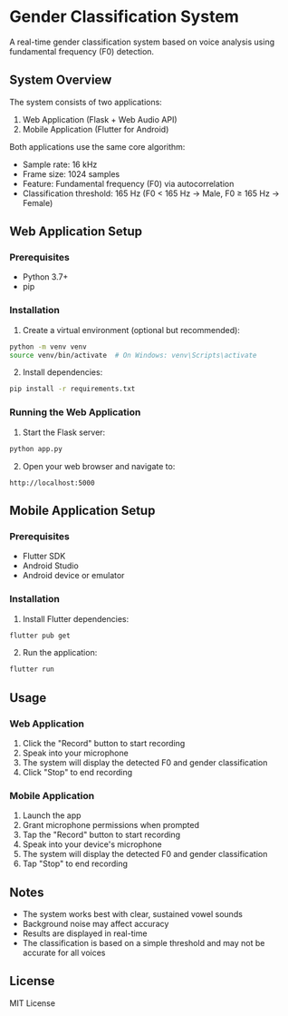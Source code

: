 # Gender Classification System

A real-time gender classification system based on voice analysis using fundamental frequency (F0) detection.

## System Overview

The system consists of two applications:

1. Web Application (Flask + Web Audio API)
2. Mobile Application (Flutter for Android)

Both applications use the same core algorithm:

- Sample rate: 16 kHz
- Frame size: 1024 samples
- Feature: Fundamental frequency (F0) via autocorrelation
- Classification threshold: 165 Hz (F0 < 165 Hz → Male, F0 ≥ 165 Hz → Female)

## Web Application Setup

### Prerequisites

- Python 3.7+
- pip

### Installation

1. Create a virtual environment (optional but recommended):

```bash
python -m venv venv
source venv/bin/activate  # On Windows: venv\Scripts\activate
```

2. Install dependencies:

```bash
pip install -r requirements.txt
```

### Running the Web Application

1. Start the Flask server:

```bash
python app.py
```

2. Open your web browser and navigate to:

```
http://localhost:5000
```

## Mobile Application Setup

### Prerequisites

- Flutter SDK
- Android Studio
- Android device or emulator

### Installation

1. Install Flutter dependencies:

```bash
flutter pub get
```

2. Run the application:

```bash
flutter run
```

## Usage

### Web Application

1. Click the "Record" button to start recording
2. Speak into your microphone
3. The system will display the detected F0 and gender classification
4. Click "Stop" to end recording

### Mobile Application

1. Launch the app
2. Grant microphone permissions when prompted
3. Tap the "Record" button to start recording
4. Speak into your device's microphone
5. The system will display the detected F0 and gender classification
6. Tap "Stop" to end recording

## Notes

- The system works best with clear, sustained vowel sounds
- Background noise may affect accuracy
- Results are displayed in real-time
- The classification is based on a simple threshold and may not be accurate for all voices

## License

MIT License

